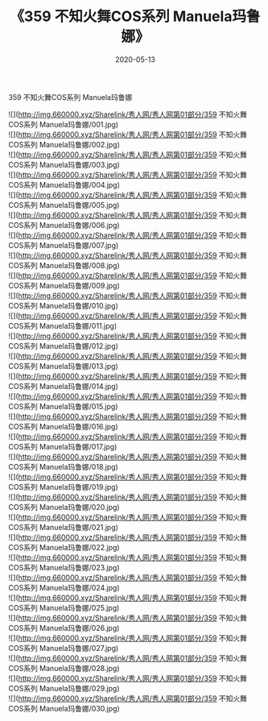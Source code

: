 ﻿---
layout: post
title:  《359 不知火舞COS系列 Manuela玛鲁娜》
date:   2020-05-13
img: http://img.660000.xyz/Sharelink/秀人网/秀人网第01部分/359 不知火舞COS系列 Manuela玛鲁娜/000.jpg
categories: [美女, 清纯, 唯美]
---

359 不知火舞COS系列 Manuela玛鲁娜

  ![](http://img.660000.xyz/Sharelink/秀人网/秀人网第01部分/359 不知火舞COS系列 Manuela玛鲁娜/001.jpg) <br> ![](http://img.660000.xyz/Sharelink/秀人网/秀人网第01部分/359 不知火舞COS系列 Manuela玛鲁娜/002.jpg) <br> ![](http://img.660000.xyz/Sharelink/秀人网/秀人网第01部分/359 不知火舞COS系列 Manuela玛鲁娜/003.jpg) <br> ![](http://img.660000.xyz/Sharelink/秀人网/秀人网第01部分/359 不知火舞COS系列 Manuela玛鲁娜/004.jpg) <br> ![](http://img.660000.xyz/Sharelink/秀人网/秀人网第01部分/359 不知火舞COS系列 Manuela玛鲁娜/005.jpg) <br> ![](http://img.660000.xyz/Sharelink/秀人网/秀人网第01部分/359 不知火舞COS系列 Manuela玛鲁娜/006.jpg) <br> ![](http://img.660000.xyz/Sharelink/秀人网/秀人网第01部分/359 不知火舞COS系列 Manuela玛鲁娜/007.jpg) <br> ![](http://img.660000.xyz/Sharelink/秀人网/秀人网第01部分/359 不知火舞COS系列 Manuela玛鲁娜/008.jpg) <br> ![](http://img.660000.xyz/Sharelink/秀人网/秀人网第01部分/359 不知火舞COS系列 Manuela玛鲁娜/009.jpg) <br> ![](http://img.660000.xyz/Sharelink/秀人网/秀人网第01部分/359 不知火舞COS系列 Manuela玛鲁娜/010.jpg) <br> ![](http://img.660000.xyz/Sharelink/秀人网/秀人网第01部分/359 不知火舞COS系列 Manuela玛鲁娜/011.jpg) <br> ![](http://img.660000.xyz/Sharelink/秀人网/秀人网第01部分/359 不知火舞COS系列 Manuela玛鲁娜/012.jpg) <br> ![](http://img.660000.xyz/Sharelink/秀人网/秀人网第01部分/359 不知火舞COS系列 Manuela玛鲁娜/013.jpg) <br> ![](http://img.660000.xyz/Sharelink/秀人网/秀人网第01部分/359 不知火舞COS系列 Manuela玛鲁娜/014.jpg) <br> ![](http://img.660000.xyz/Sharelink/秀人网/秀人网第01部分/359 不知火舞COS系列 Manuela玛鲁娜/015.jpg) <br> ![](http://img.660000.xyz/Sharelink/秀人网/秀人网第01部分/359 不知火舞COS系列 Manuela玛鲁娜/016.jpg) <br> ![](http://img.660000.xyz/Sharelink/秀人网/秀人网第01部分/359 不知火舞COS系列 Manuela玛鲁娜/017.jpg) <br> ![](http://img.660000.xyz/Sharelink/秀人网/秀人网第01部分/359 不知火舞COS系列 Manuela玛鲁娜/018.jpg) <br> ![](http://img.660000.xyz/Sharelink/秀人网/秀人网第01部分/359 不知火舞COS系列 Manuela玛鲁娜/019.jpg) <br> ![](http://img.660000.xyz/Sharelink/秀人网/秀人网第01部分/359 不知火舞COS系列 Manuela玛鲁娜/020.jpg) <br> ![](http://img.660000.xyz/Sharelink/秀人网/秀人网第01部分/359 不知火舞COS系列 Manuela玛鲁娜/021.jpg) <br> ![](http://img.660000.xyz/Sharelink/秀人网/秀人网第01部分/359 不知火舞COS系列 Manuela玛鲁娜/022.jpg) <br> ![](http://img.660000.xyz/Sharelink/秀人网/秀人网第01部分/359 不知火舞COS系列 Manuela玛鲁娜/023.jpg) <br> ![](http://img.660000.xyz/Sharelink/秀人网/秀人网第01部分/359 不知火舞COS系列 Manuela玛鲁娜/024.jpg) <br> ![](http://img.660000.xyz/Sharelink/秀人网/秀人网第01部分/359 不知火舞COS系列 Manuela玛鲁娜/025.jpg) <br> ![](http://img.660000.xyz/Sharelink/秀人网/秀人网第01部分/359 不知火舞COS系列 Manuela玛鲁娜/026.jpg) <br> ![](http://img.660000.xyz/Sharelink/秀人网/秀人网第01部分/359 不知火舞COS系列 Manuela玛鲁娜/027.jpg) <br> ![](http://img.660000.xyz/Sharelink/秀人网/秀人网第01部分/359 不知火舞COS系列 Manuela玛鲁娜/028.jpg) <br> ![](http://img.660000.xyz/Sharelink/秀人网/秀人网第01部分/359 不知火舞COS系列 Manuela玛鲁娜/029.jpg) <br> ![](http://img.660000.xyz/Sharelink/秀人网/秀人网第01部分/359 不知火舞COS系列 Manuela玛鲁娜/030.jpg) <br>